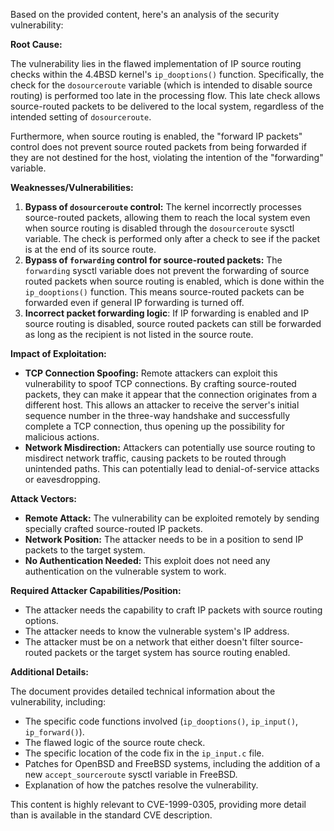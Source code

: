 Based on the provided content, here's an analysis of the security vulnerability:

**Root Cause:**

The vulnerability lies in the flawed implementation of IP source routing checks within the 4.4BSD kernel's `ip_dooptions()` function. Specifically, the check for the `dosourceroute` variable (which is intended to disable source routing) is performed too late in the processing flow. This late check allows source-routed packets to be delivered to the local system, regardless of the intended setting of `dosourceroute`.

Furthermore, when source routing is enabled, the "forward IP packets" control does not prevent source routed packets from being forwarded if they are not destined for the host, violating the intention of the "forwarding" variable.

**Weaknesses/Vulnerabilities:**

1.  **Bypass of `dosourceroute` control:** The kernel incorrectly processes source-routed packets, allowing them to reach the local system even when source routing is disabled through the `dosourceroute` sysctl variable. The check is performed only after a check to see if the packet is at the end of its source route.
2.  **Bypass of `forwarding` control for source-routed packets:** The `forwarding` sysctl variable does not prevent the forwarding of source routed packets when source routing is enabled, which is done within the `ip_dooptions()` function. This means source-routed packets can be forwarded even if general IP forwarding is turned off.
3.  **Incorrect packet forwarding logic**: If IP forwarding is enabled and IP source routing is disabled, source routed packets can still be forwarded as long as the recipient is not listed in the source route.

**Impact of Exploitation:**

*   **TCP Connection Spoofing:** Remote attackers can exploit this vulnerability to spoof TCP connections. By crafting source-routed packets, they can make it appear that the connection originates from a different host. This allows an attacker to receive the server's initial sequence number in the three-way handshake and successfully complete a TCP connection, thus opening up the possibility for malicious actions.
*   **Network Misdirection:** Attackers can potentially use source routing to misdirect network traffic, causing packets to be routed through unintended paths. This can potentially lead to denial-of-service attacks or eavesdropping.

**Attack Vectors:**

*   **Remote Attack:** The vulnerability can be exploited remotely by sending specially crafted source-routed IP packets.
*   **Network Position:** The attacker needs to be in a position to send IP packets to the target system.
*   **No Authentication Needed:** This exploit does not need any authentication on the vulnerable system to work.

**Required Attacker Capabilities/Position:**

*   The attacker needs the capability to craft IP packets with source routing options.
*   The attacker needs to know the vulnerable system's IP address.
*   The attacker must be on a network that either doesn't filter source-routed packets or the target system has source routing enabled.

**Additional Details:**

The document provides detailed technical information about the vulnerability, including:

*   The specific code functions involved (`ip_dooptions()`, `ip_input()`, `ip_forward()`).
*   The flawed logic of the source route check.
*   The specific location of the code fix in the `ip_input.c` file.
*   Patches for OpenBSD and FreeBSD systems, including the addition of a new `accept_sourceroute` sysctl variable in FreeBSD.
*   Explanation of how the patches resolve the vulnerability.

This content is highly relevant to CVE-1999-0305, providing more detail than is available in the standard CVE description.